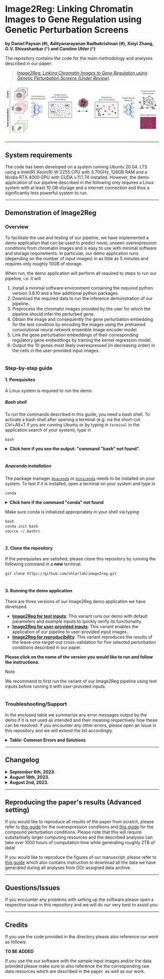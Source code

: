 # Image2Reg: Linking Chromatin Images to Gene Regulation using Genetic Perturbation Screens

**by Daniel Paysan (#), Adityanarayanan Radhakrishnan (#), Xinyi Zhang, G.V. Shivashankar (^) and Caroline Uhler (^)**

The repository contains the code for the main methodology and analyses described in our paper: 
 >[*Image2Reg: Linking Chromatin Images to Gene Regulation using Genetic Perturbation Screens (Under Review)*](https://github.com/uhlerlab/Image2Reg).
 
 ![](https://github.com/dpaysan/image2reg/blob/389a275421f9d5508685ba0feb30f051085c54b2/imag2reg_pipeline.png)

---

## System requirements

The code has been developed on a system running Ubuntu 20.04. LTS using a Intel(R) Xeon(R) W-2255 CPU with 3.70GHz, 128GB RAM and a Nvidia RTX 4000 GPU with CUDA v.11.1.74 installed.
However, the demo application of our pipeline described in the following only requires a Linux system with at least 10 GB storage and a internet connection and thus a significantly less powerful system to run.

---

## Demonstration of Image2Reg

### Overview
To facilitate the use and testing of our pipeline, we have implemented a demo application that can be used to predict novel, unseen overexpression conditions from chromatin images and is easy to use with minimal software and storage requirements. In particular, our demo application runs (depending on the number of input images) in as little as 5 minutes and requires only roughly 10GB of storage.

When run, the demo application will perform all required to steps to run our pipeline, i.e. it will
1. Install a minimal software environment containing the required python version 3.8.10 and a few additional python packages.
2. Download the required data to run the inference demonstration of our pipeline.
3. Preprocess the chromatin images provided by the user for which the pipeline should infer the perturbed gene.
4. Obtain the image and consequently the gene perturbation embedding for the test condition by encoding the images using the pretrained convolutional neural network ensemble image encoder model.
5. Link the gene perturbation embeddings of their corresponding regulatory gene embeddings by training the kernel regression model.
6. Output the 10 genes most likely overexpressed (in decreasing order) in the cells in the user-provided input images.

#

### Step-by-step guide

#### 1. Perequisites
A Linux system is required to run the demo.

##### Bash shell
To run the commands described in this guide, you need a bash shell.
To activate a bash shell after opening a terminal (e.g. via the short-cut Ctrl+Alt+T if you are running Ubuntu or by typing in ``terminal`` in the application search of your system), type in
```
bash
```

<details>
          <summary><b>
           Click here if you see the output: "command "bash" not found".
          </b></summary>
 
 Please install ``bash`` as described in the output of your system e.g. via
 ```
 sudo apt-get update
 sudo apt-get install bash
 ```
</details>

#

##### Anaconda installation
The package manager [``Anaconda``](https://docs.anaconda.com/free/) or [``miniconda``](https://docs.conda.io/en/latest/miniconda.html) needs to be installed on your system.
To test if it is installed, open a terminal on your system and type in
```
conda
```

<details>
 <summary><b>Click here if the command "conda" not found</b></summary>

If the command ``conda`` was not found, Anaconda or Miniconda is not installed on your system.
Please open a **new** terminal on your system.
Then install miniconda via:
```
mkdir -p ~/miniconda3
wget https://repo.anaconda.com/miniconda/Miniconda3-latest-Linux-x86_64.sh -O ~/miniconda3/miniconda.sh
bash ~/miniconda3/miniconda.sh -b -u -p ~/miniconda3
rm -rf ~/miniconda3/miniconda.sh
~/miniconda3/bin/conda init bash
```

<!--This will start the installer, which will guide you through the installation of miniconda. 
To run the installation using the default setup:
- Press ``enter``, **until** you are asked to agree to the license agreement by typing in yes;
- Type in ``yes`` when asked to accept the license agreement;
- Press enter to use the default installation location;
- Finally type in ``yes`` when asked to run conda init.
-->

If you encounter any issues, please refer to the official installation guide which can be found [here](https://docs.conda.io/en/latest/miniconda.html#installing).

> [!WARNING]
> You need to close the terminal and open a **new** one to complete the installation

</details>

Make sure conda is initialized appropriately in your shell via typing
```
bash
conda init bash
source ~/.bashrc
```

#

#### 2. Clone the repository

If the perequisites are satisfied, please clone this repository by running the following command in a **new** terminal.
```
git clone https://github.com/uhlerlab/image2reg.git
```

#

#### 3. Running the demo application

There are three versions of our Image2Reg demo application we have developed. 
- [**Image2Reg for test inputs**](test_demo.md):   This variant runs our demo with default parameters and example inputs to quickly verify its functionality.
- [**Image2Reg for user-provided inputs**](user_demo.md):  This variant enables the application of our pipeline to user-provided input images.
- [**Image2Reg for reproducibility**](reproducibility_demo.md): This variant reproduces the results of the leave-one-target-out cross-validation for five selected perturbation conditions described in our paper.

**Please click on the name of the version you would like to run and follow the instructions.**

> [!NOTE]
> We recommend to first run the variant of our Image2Reg pipeline using test inputs before running it with user-provided inputs.


<!--
When run, the demo application will perform all required to steps to run our pipeline, i.e. it will
1. Install a minimal software environment containing the required python version 3.8.10 and a few additional python packages.
2. Download the required data to run the inference demonstration of our pipeline like e.g. the pretrained image encoder model used to obtain image embeddings from the chromatin images, as well as example imaging data from [Rohban et al. (2017)]().
3. Preprocess the chromatin images provided by the user for which the pipeline should infer the perturbed gene.
4. Obtain the image and consequently the gene perturbation embedding for the test condition by encoding the images using the pretrained convolutional neural network ensemble image encoder model.
5. Link the gene perturbation embeddings of their corresponding regulatory gene embeddings by training the kernel regression model.
6. Output the 10 genes most likely overexpressed (in decreasing order) in the cells in the user-provided input images.

*Note that we have built the demo to run without a GPU to maximize its compatability.*

#

### Step-by-step guide




#### 1. Perequisites
A linux system is reqired to run the demo. The run time is approximately 10-60 minutes depending on the specifications of the system it is run on.
Further perequisities are described below.

<details>
<summary><b>Bash shell (1 minute)</b></summary>
The software is expected to be run in a bash shell. If your default shell is not a bash shell, please switch to the bash shell in your terminal via
```
bash
```

*Make sure that throughout the step by step guide, whenever you restart a terminal it is running the bash shell, i.e. if the bash shell is not your default shell, always run
``bash`` when you open a new terminal first.*

</details>

#

<details>
<summary><b>Anaconda installation (2 minutes)</b></summary>
 
The only perequisite the demo application has is that the package manager [``Anaconda``](https://docs.anaconda.com/free/) or [``miniconda``](https://docs.conda.io/en/latest/miniconda.html) is installed on your system.
To test if it is install please open a terminal and type in: ``conda``.
If you see an error message saying the command was not found, it is not yet installed.

##### Option 1: Anaconda/Miniconda is not installed

Please open a new terminal on your system (e.g. via the short-cut Ctrl+Alt+T if you are running Ubuntu or by typing in ``terminal`` in the application search of your system).
Then install miniconda via:
```
cd ~/
wget https://repo.anaconda.com/miniconda/Miniconda3-py311_23.5.2-0-Linux-x86_64.sh
bash Miniconda3-py311_23.5.2-0-Linux-x86_64.sh
```

This will start the installer, which will guide you through the installation of miniconda. 
To run the installation using the default setup:
- Press ``enter``, **until** you are asked to agree to the license agreement;
- Type in ``yes`` when asked to accept the license agreement;
- Press enter to use the default installation location;
- Finally type in ``yes`` when asked to run conda init.

If you encounter any issues, please refer to the official installation guide which can be found [here](https://docs.conda.io/en/latest/miniconda.html#installing).

*Please note that after the installation you will have to close the terminal and open a **new** one before continuing with the next steps.
Please open a new terminal on your system as described above.*



##### Option 2: Anaconda/Miniconda is installed</b></summary>
 
Please that conda was initialized properly via running
```conda init```
</details>

#

<details>
<summary><b>Input images (1 minute)</b></summary>
 
To run the demo application to apply our Image2Reg pipeline the user needs to provide two different imaging inputs:
- **Raw chromatin images**: Single-channel (i.e. black-white) images of cells stained for the chromatin similar to those from Rohban et al. (2017). The demo will automatically download a number of example images for 10 perturbation conditions from the Rohban et al. (2017) data set.
- **Nuclear segmentation masks**: Single-channel (i.e. black-white) images of the same size as the raw chromatin images that contain the nuclear segmentation masks. The format of the segmentation images follows the standard convention where all pixels that mark the mask of one nucleus are given the same but unique positive integer value. The background is assigned a pixel value of 0. Together with the raw chromatin images, the demo will also download the corresponding nuclear segmentation masks for these images. To associate a nuclear mask with its corresponding raw chromatin image, the demo requires the two image files to be named exactly the same.

> [!NOTE]
> For an initial try of our pipeline, we recommend proceeding with the Step-by-Step guide and use the example images our pipeline will download.

</details>

#

#### 2. Clone the repository (3 minutes)

If the perequisites are satisfied, please clone this repository by running the following command in a **new** terminal.
```
git clone https://github.com/uhlerlab/image2reg.git
```

#

#### 3. Run the demo application on user-provided imaging data
To finally run our demo application, run

```
cd image2reg
source scripts/demo/image2reg_demo_new_data.sh
```
in the same terminal.

This will trigger the following processes in the following.

<details>
<summary><b>Installation of the conda environmen and download of the required and sample data (no user interaction required)</b></summary>
 
First, a new conda environment called ``image2reg_demo`` is installed that contains all software packages required to run the code.
Second, a directory called ``test_data`` is downloaded from the [DOI 10.5281/zenodo.8354979](https://doi.org/10.5281/zenodo.8354979) and extracted within the image2reg repository.
In addition to required e.g. pretrained model files, the directory ``test_data/sample_data`` contains raw chromatin images and corresponding nuclear segmentation masks for 10 perturbation conditions from Rohban et al. (2017), that can be used to test our demo.

> [!WARNING]
> Please do not interrupt the download of the data directories and their extraction, i.e. unzipping. This could result in corrupt files which will break the demo application. If you encounter any problems indicating that some files were not found, please remove the ``test_data`` or the ``demo`` directory and restart the demo to redownload the required data.

</details>

#

<details>
<summary><b>Deposition of the image inputs</b></summary>
 
After the download, the demo application will stop and ask the user to confirm that the images input to our pipeline where deposited in the appropriate directories, namely all raw chromatin images in ``test_data/UNKNOWN/images/raw/plate`` and the respective nuclear segmentation masks in ``test_data/UNKNOWN/images/unet_masks/plate``.

*To test our demo application, you can for instance copy some images from the any condition in the ``test_data/sample_data`` to the respective directories. Please ensure that you copy for each selected raw chromatin image e.g. taken from ``test_data/sample_data/JUN/raw`` the associated (i.e. equally named) nuclear segmentation masks that can be found ``test_data/sample_data/JUN/unet_masks``.*

Please deposit the raw chromatin images and associated segmentation masks in the respective directories and confirm it via typing in 
```yes``` 
and hitting enter.

</details>

#

<details>
<summary><b>Prediction output (no user interaction required) </b></summary>
 
The demo will then perform all further inference steps described in the *Overview* section for the user-specified image data set and output the 10 genes that were most likely overexpressed in the cells captured in the data set (in decreasing order).

This completes the demo application.

</details>

> [!IMPORTANT]
> To run the code please ensure that your working directory is ``image2reg``. The working directory can be changed via the ``cd`` command.

#

#### *4. Advanced run settings/developer options (Optional)*
Our demo application can also be run with two additional arguments.
1. ``--environment``:    This argument can be used if one would like to specify a pre-existing conda environment that is supposed to be used to run the demo application. By default, if the argument is not provided a new conda environment will be setup as part of the demo application called ``image2reg_demo`` in which all required python packages will be installed and that is used to run our code.
2. ``--help``:    This argument can be used to obtain help on the usage of our demo

#

#### *5. Reproducing the study results using the demo application (Optional)*
In addition to above described demo application that applies our pipeline to user-provided image inputs, we have also developed a second application that reproduces the results of the leave-one-target-out cross-validation evaluation described in our manuscript for five selected perturbation condtions, namely *BRAF, JUN, RAF1, SMAD4 and SREBF1*. 

To run our second demo application, simply run
```
source scripts/demo/image2reg_demo.sh --condition <CONDITION>
```
where you replace ``<CONDITION>`` with either ``BRAF``, ``JUN``, ``RAF1``, ``SMAD4`` or ``SREBF1``.

We also provide some additional functionalities which are described in more detail in the following.

#

<details>
   <summary><b>Advanced run settings/developer options for the demo to partially reproduce the study results</b></summary>
 In addition to specifying for which overexpression condition our pipeline should be run, there are three additional arguments that one can be used for the demo application that is used to reproduce our results of our study for the selected perturbation conditions:

 1. ``--random``:    If this argument is provided, the Image2Reg pipeline is run such that the inferred gene perturbation and regulatory gene embeddings are permuted prior the kernel regression is fit which eventually predicts the overexpression target. This recreates the random baseline described in our manuscript. Using this argument, you will observe a deteriated prediction performance of our pipeline which is expected.
 2.  ``--environment``:    This argument can be used if one would like to specify a pre-existing conda environment that is supposed to be used to run the demo application. By default, if the argument is not provided a new conda environment will be setup as part of the demo application called ``image2reg_demo`` in which all required python packages will be installed and that is used to run our code.
 3.   ``--help``:    This argument can be used to obtain help on the usage of our demo and in particular summarizes the meaning of the different arguments (i.e. ``--condition``, ``--random``, ``--environment``) described before.


Note that any of these arguments except for the ``--help`` command can be combined to select the setup for the demo application that you like.
As an example, if you would like to use a pre-existing conda environment e.g. ``imag2reg_demo`` and reproduce a *random* baseline prediction for our pipeline for the overexpression condition *SREBF1* run
```
source scripts/demo/image2reg_demo.sh --environment image2reg_demo --condition SREBF1 --random
```

</details>

#

#### 6. Concluding remarks

We appreciate you testing our code and look forward to the amazing applications we hope our solution will help to create.
If you would like to reproduce all results of the paper from scratch, please refer to [this guide](test_protocol.md). Please note that this will substantially larger computing resources and can take over 1000 hours of computation time and generates roughly 2TB of data!
If you would like to reproduce the figures of our manuscript, please refer to [this guide](figure_reproc_guide.md) which also contains instruction to download all the data we have generated during all analyses from DOI-assigned data archive.


#

-->

#

### Troubleshooting/Support

In the enclosed table we summarize any error messages output by the demo if it is not used as intended and their meaning respectively how these can be resolved.
If you encounter any other errors, please open an issue in this repository and we will extend the list accordingly.

<details>
 <summary>
  <b>Table: Common Errors and Solutions</b>
 </summary>


<font size=8>
 
| Problem | Error Message(s) | Cause | Solution |
| --- | --- | --- | --- |
| **Empty input directory** | *The directory test_data/UNKNOWN/ images/raw/plate is empty.* | The demo requires the raw chromatin images for which the perturbed gene is supposed to be predicted to be located in the specified directory. | Please deposit the raw chromatin images in the directory ``test_data/UNKNOWN/images/raw/plate`` and restart the demo |
| **Empty nuclear mask directory** | *The directory test_data/UNKNOWN/ images/unet_masks/plate is empty.* | The demo requires the nuclear segmentation masks corresponding to the input raw chromatin images (i.e. the images located in ``test_data/UNKNOWN/images/raw/plate) to be located in the specified directory. | Please deposit the segmentation mask images in the directory ``test_data/UNKNOWN/images/unet_masks/plate`` and restart the demo.|
| **Missing/Wrong segmentation mask** | *FileNotFoundError: [Errno 2] No such file or directory* | The demo application requires for each raw chromatin image located in ``test_data/UNKNOWN/images/raw/plate`` a respective nuclear segmentation mask to be located in ``test_data/UNKNOWN/images/unet_masks/plate`` which has the same file name as the corresponding raw chromatin image and satifies the criteria described in the Perequisites section.  The error message occurs if for any raw image the corresponding mask was not found. | Please make sure that all mask images are deposited in the before mentioned directory and restart the demo |
| **Malformed mask image** | *`Cannot access <...>: No such file or directory* or *TypeError: Non-integer label_image types are ambiguous.* | The provided mask images need to satisfy the following criteria: a) a nuclear mask image is single-channel (black-white) image of the same dimensions as the corresponding raw chromatin image and b) each pixel is assigned an integer value where the background is assigned the value 0 and all other pixels get the value equal to the unique integer ID of the nucleus for which they mark the respective mask. Such nuclear mask images are e.g. the output of the function ``[skimage.measure.label](https://scikit-image.org/docs/stable/api/skimage.measure.html#skimage.measure.label) | Please make sure you provide appropriate nuclear mask images in the ``test_data/UNKNOWN/images/unet_masks/plate directory and restart the demo. |
| **Missing directory or files** | *Cannot access <...>: No such file or directory.* | This error is most likely caused due to an malformed ``test_data`` directory likely due to an incomplete extraction or download of the data when the demo is run for the first time. | Please delete the ``test_data`` directory completely and restart the demo which will redownload the directory. Please make sure to not interrupt the download or extraction process but run the demo until it asks you to confirm that the input data has been deposited in the correct directories to avoid this error. |
| **Missing conda environment** | *Provided conda environment not found.* | This error only occurs if the demo is run with the ``--environment`` argument and a non-existing conda environment is provided. | Please make sure that the conda environment you provide exists on your system or simply run the demo without the ``--environment`` argument to safely install a new conda environment that contains all required software packages.|
| **Python module not found** | *ModuleNotFoundError: No module named '<module>'.* | This error occurs if the conda environment used to run the demo does not contain all the required python packages. If you have run the demo by specifying the environment via the ``--environment`` argument, please make sure that the provided conda environment contains all package listed in the file ``requirements/demo/requirements_demo.txt``. If you ran the demo without the ``--environment`` the newly installed conda environment is ensured to contain all packages, if the installation was successful and conda was appropriately initiliazed as described in the Perequisites section. |  Please run ``conda init`` in the terminal. Next run ``pip cache purge`` to remove any potentially malformed cached python packages and then restart our demo **without** providing the ``--environment`` argument to perform a fresh install of the conda environment used to run our demo. |
| **No or just one nuclei is found** | *ValueError: Empty data passed with indices specified.* or *ValueError: Found array with 1 sample(s)[...] while aminimum of 2 is required.* | Your provided input images were found to contain less than two nuclei. Please note that might be due to the used filter settings in our image preprocessing. | Please ensure that your input images contain at least two nuclei and the filters for the cell size and shape defined in the file ``config/demo/preprocessing/full_image_pipeline_new_target.yml`` are appropriate for the resolution and cell size of the images. Our choices are selected for the 20x images of U2OS cells from the Rohban et al. (2017) or the JUMP-CP data set. If your images/nuclei are of different resolution or size, you might want to adjust in particular the minimal/maximum nuclear area (``min_area`` and ``max_area``), the maximal area of the bounding box (``max_bbarea``), the maximum eccentricity (``max_eccentricitiy``), minimal solidity (``min_solidity``) and the minimal aspect ratio (``min_aspect_ratio``). All quantities are given in terms of pixels. For larger images of higher resolution and/or larger cells increase e.g. the maximum values for the area and the area of the bounding box. |

</font>
</details>

<!--
- **Empty input directory**:  The demo exits with the error message ``The directory test_data/UNKNOWN/images/raw/plate is empty.`` The demo requires the raw chromatin images for which the perturbed gene is supposed to be predicted to be located in the specified directory. Please deposit the raw chromatin images in the directory ``test_data/UNKNOWN/images/raw/plate`` and restart the demo;
- **Empty nuclear mask directory**:  The demo exits with the error message ``The directory test_data/UNKNOWN/images/unet_masks/plate is empty.`` The demo requires the nuclear segmentation masks corresponding to the input raw chromatin images (i.e. the images located in ``test_data/UNKNOWN/images/raw/plate) to be located in the specified directory. Please deposit the segmentation mask images in the directory ``test_data/UNKNOWN/images/unet_masks/plate`` and restart the demo;
- **Missing/Wrong segmentation mask**:  The demo exits with the error message: ``FileNotFoundError: [Errno 2] No such file or directory``. The demo application requires for each raw chromatin image located in ``test_data/UNKNOWN/images/raw/plate`` a respective nuclear segmentation mask to be located in ``test_data/UNKNOWN/images/unet_masks/plate`` which has the same file name as the corresponding raw chromatin image and satifies the criteria described in the Perequisites section. The error message occurs if for any raw image the corresponding mask was not found. Please make sure that all mask images are deposited in the before mentioned directory and restart the demo;

- **Malformed mask image**:  The demo exits with error messages such as ``ValueError: Label and intensity image shapes must match, except for channel (last) axis.`` or ``TypeError: Non-integer label_image types are ambiguous
``. The provided mask images need to satisfy the following criteria: a) a nuclear mask image is single-channel (black-white) image of the same dimensions as the corresponding raw chromatin image and b) each pixel is assigned an integer value where the background is assigned the value 0 and all other pixels get the value equal to the unique integer ID of the nucleus for which they mark the respective mask. Such nuclear mask images are e.g. the output of the function ``[skimage.measure.label](https://scikit-image.org/docs/stable/api/skimage.measure.html#skimage.measure.label)``.
- **Missing directory or files**: The demo exits with an error message: ``Cannot access <...>: No such file or directory``. This error is most likely caused due to an malformed ``test_data`` directory likely due to an incomplete extraction or download of the data when the demo is run for the first time. Please delete the ``test_data`` directory completely and restart the demo which will redownload the directory. Please make sure to not interrupt the download or extraction process but run the demo until it asks you to confirm that the input data has been deposited in the correct directories to avoid this error.
- **Missing conda environment**:  The demo exits with the error message ``Provided conda environment not found.`` This error only occurs if the demo is run with the ``--environment`` argument and a non-existing conda environment is provided. Please make sure that the conda environment you provide exists on your system or simply run the demo without the ``--environment`` argument to safely install a new conda environment that contains all required software packages.

- **Python module not found**:  The demo exits with the error message ``ModuleNotFoundError: No module named '<module>'``. This error occurs if the conda environment used to run the demo does not contain all the required python packages. If you have run the demo by specifying the environment via the ``--environment`` argument, please make sure that the provided conda environment contains all package listed in the file ``requirements/demo/requirements_demo.txt``. If you ran the demo without the ``--environment`` the newly installed conda environment is ensured to contain all packages, if the installation was successful and conda was appropriately initiliazed as described in the Perequisites section. Please run ``conda init`` in the terminal. Next run ``pip cache purge`` to remove any potentially malformed cached python packages and then restart our demo **without** providing the ``--environment`` argument to perform a fresh install of the conda environment used to run our demo.
- **No or just one nuclei is found**: The demo exists with an error message such as ``ValueError: Empty data passed with indices specified`` or ``ValueError: Found array with 1 sample(s)[...] while aminimum of 2 is required.``. The demo requires at least two nuclei to be contained in the input images. Please make sure that your input images contain at least two nuclei. Please note that you might also have to adjust the filters for the cell size and shape defined in the file ``config/demo/preprocessing/full_image_pipeline_new_target.yml``. In particular you might want to adjust the minimal/maximum nuclear area (``min_area`` and ``max_area``), the maximal area of the bounding box (``max_bbarea``), the maximum eccentricity (``max_eccentricitiy``), minimal solidity (``min_solidity``) and the minimal aspect ratio (``min_aspect_ratio``). All quantities are given in terms of pixels. For larger images of higher resolution and/or larger cells increase e.g. the maximum values for the area and the area of the bounding box.
-->

---

## Changelog

<details>
 <summary><b>September 6th, 2023.</b></summary>
 
 We have expanded the demo to enable running our pipeline on image data provided by the user using the models pretrained on the imaging data from Rohban et al. (2017) to facilitate the adaption of our pipeline to new imaging data sets.
</details>

<details>
 <summary><b>August 18th, 2023.</b></summary>
 
We have added a novel demonstration of our pipeline that can be easily run without the need of even previously installing the coding environment and/or downloading any data. The demo can be used to run our pipeline in the inference mode, i.e. we provide a pretrained version of the pipeline but show how given images of five selected OE conditions it predicts the corresponding target genes out-of-sample (no information regarding these were used to setup the pipeline as described in the paper).
</details>

<details>
 <summary><b>August 2nd, 2023.</b></summary>
 
 On *July 17th 2023* the external ``hdbscan`` package broke due to number of changes of the name resolution. As a consequence the installation of any version of the package including the version 0.8.27 used in our software package was no longer able to be installed, leading to our installation script to no longer be able to run completely ([see here for more information](https://github.com/scikit-learn-contrib/hdbscan/issues/600)). We have updated the requirements file of our package to install the hotfix implemented in version hdbscan v.0.8.33. While we could not have anticipated such an issue suddenly occuring, we apologize for the inconvenience this may have caused. We have tested the updated installation script but please let us know if you encounter any issue with the installation on your end and/or running our code.
</details>

---

## Reproducing the paper's results (Advanced setting) 

If you would like to reproduce all results of the paper from scratch, please refer to [this guide](test_protocol.md) for the overexpression conditions and [this guide](test_protocol_compound.md) for the compound perturbation conditions. Please note that this will require substantially larger computing resources and the described analyses can take over 1000 hours of computation time while generating roughly 2TB of data!


If you would like to reproduce the figures of our manuscript, please refer to [this guide](figure_reproc_guide.md) which also contains instruction to download all the data we have generated during all analyses from DOI-assigned data archive.

---

## Questions/Issues

If you encounter any problems with setting up the software please open a respective issue in this repository and we will do our very best to assist you.

---

## Credits

If you use the code provided in the directory please also reference our work as follows:

**TO BE ADDED**

If you use the our software with the sample input images and/or the data provided please make sure to also reference the the corresponding raw data resources which are described in the paper. as well as our work.


